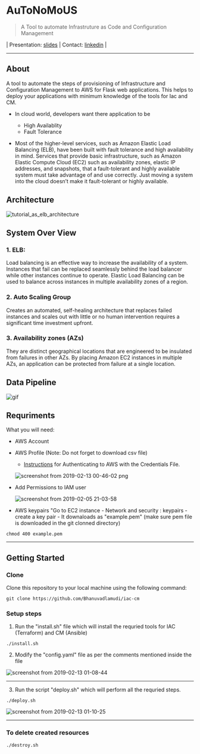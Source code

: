 # AuToNoMoUS

> A Tool to automate Infrastruture as Code and Configuration Management

  | Presentation: [slides](https://www.slideshare.net/BhanusreeVadlamudi/bhanusreevadlamudi?qid=79ab66f6-ceeb-4580-947a-80d11ad37123&v=&b=&from_search=1) | Contact: [linkedin](https://www.linkedin.com/in/bhanusree-vadlamudi-24903052/) |
  
  <hr/>


## About

A tool to automate the steps of provisioning of Infrastructure and Configuration Management to AWS for Flask web applications. This helps to deploy your applications with minimum knowledge of the tools for Iac and CM.

- In cloud world, developers want there application to be 
   * High Availablity 
   * Fault Tolerance
   
- Most  of  the  higher-level  services,  such  as  Amazon Elastic Load Balancing (ELB),  have  been  built  with  fault  tolerance  and  high availability in mind. Services that provide basic infrastructure, such as Amazon Elastic Compute Cloud (EC2)  such as availability zones, elastic IP addresses, and snapshots, that a fault-tolerant  and  highly  available  system  must  take advantage  of  and  use  correctly.  Just  moving  a  system  into the cloud doesn’t make it fault-tolerant or highly available.

## Architecture

![tutorial_as_elb_architecture](https://user-images.githubusercontent.com/20710319/52691845-20fe8e80-2f30-11e9-8a73-50e309198a29.png)

  
## System Over View

### 1. ELB:
Load  balancing  is  an  effective  way  to  increase  the availability  of  a  system.  Instances  that  fail  can  be replaced  seamlessly  behind  the  load  balancer  while  other instances continue to operate. Elastic Load Balancing can be used to balance across instances in multiple availability  zones of a region.

### 2. Auto Scaling Group
Creates an automated, self-healing architecture that replaces failed instances and scales out with little or no human intervention requires a significant time investment upfront. 

### 3. Availability  zones  (AZs)
They are distinct  geographical locations  that  are  engineered  to  be  insulated  from failures in other AZs. By placing Amazon EC2 instances in multiple AZs, an application can be protected from failure at a single location. 



## Data Pipeline 

![gif](https://user-images.githubusercontent.com/20710319/52317884-f04ab200-298f-11e9-9b4e-d7ff4107b319.gif)


## Requriments

What you will need:

- AWS Account
- AWS Profile (Note: Do not forget to download csv file)
  * [Instructions](https://blog.gruntwork.io/authenticating-to-aws-with-the-credentials-file-d16c0fbcbf9e) for Authenticating to AWS with the Credentials File.
  
  ![screenshot from 2019-02-13 00-46-02 png](https://user-images.githubusercontent.com/20710319/52690135-a8e19a00-2f2a-11e9-8314-69bd1c7afbf1.png)

- Add Permissions to IAM user

  ![screenshot from 2019-02-05 21-03-58](https://user-images.githubusercontent.com/20710319/52316614-37ce3f80-298a-11e9-9884-073be47d64e3.png)


 - AWS keypairs "Go to EC2 instance - Network and security : keypairs - create a key pair - It downaloads as "example.pem" (make sure pem file is downloaded in the git clonned directory)
 ```
 chmod 400 example.pem
 ````

---
## Getting Started

### Clone

Clone this repository to your local machine using the following command:

```
git clone https://github.com/Bhanuvadlamudi/iac-cm
```
### Setup steps
1. Run the "install.sh" file which will install the requried tools for IAC (Terraform) and CM (Ansible)
```
./install.sh
```
2. Modify the "config.yaml" file as per the comments mentioned inside the file


![screenshot from 2019-02-13 01-08-44](https://user-images.githubusercontent.com/20710319/52690554-0b876580-2f2c-11e9-968b-a9c7e2b08b69.png)

---

3. Run the script "deploy.sh" which will perform all the requried steps.

```
./deploy.sh
```

![screenshot from 2019-02-13 01-10-25](https://user-images.githubusercontent.com/20710319/52690627-4ab5b680-2f2c-11e9-8c6d-43a67d1f8be7.png)


---
### To delete created resources
```
./destroy.sh

```



